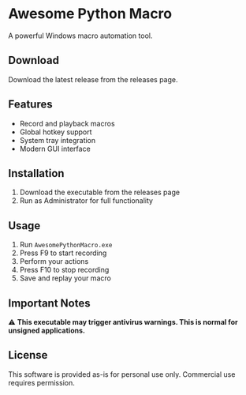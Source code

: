 # Awesome Python Macro

A powerful Windows macro automation tool.

## Download

Download the latest release from the releases page.

## Features

- Record and playback macros
- Global hotkey support
- System tray integration
- Modern GUI interface

## Installation

1. Download the executable from the releases page
2. Run as Administrator for full functionality

## Usage

1. Run `AwesomePythonMacro.exe`
2. Press F9 to start recording
3. Perform your actions
4. Press F10 to stop recording
5. Save and replay your macro

## Important Notes

⚠️ **This executable may trigger antivirus warnings. This is normal for unsigned applications.**

## License

This software is provided as-is for personal use only. Commercial use requires permission.
